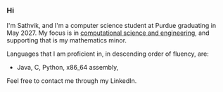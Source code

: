 ### Hi

I'm Sathvik, and I'm a computer science student at Purdue graduating in May 2027. My focus is in [computational science and engineering](https://www.cs.purdue.edu/undergraduate/curriculum/track-cse-fall2023.html), and supporting that is my mathematics minor. 

Languages that I am proficient in, in descending order of fluency, are:
  - Java, C, Python, x86_64 assembly, 

Feel free to contact me through my LinkedIn.
